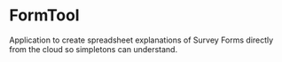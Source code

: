 # FormTool
Application to create spreadsheet explanations of Survey Forms directly from the cloud so simpletons can understand.
